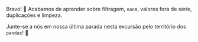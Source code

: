 Bravo! 👏 Acabamos de aprender sobre filtragem, `nan`s, valores fora de série, duplicações e limpeza.

Junte-se a nós em nossa última parada nesta excursão pelo território dos `pandas`! 🐼
